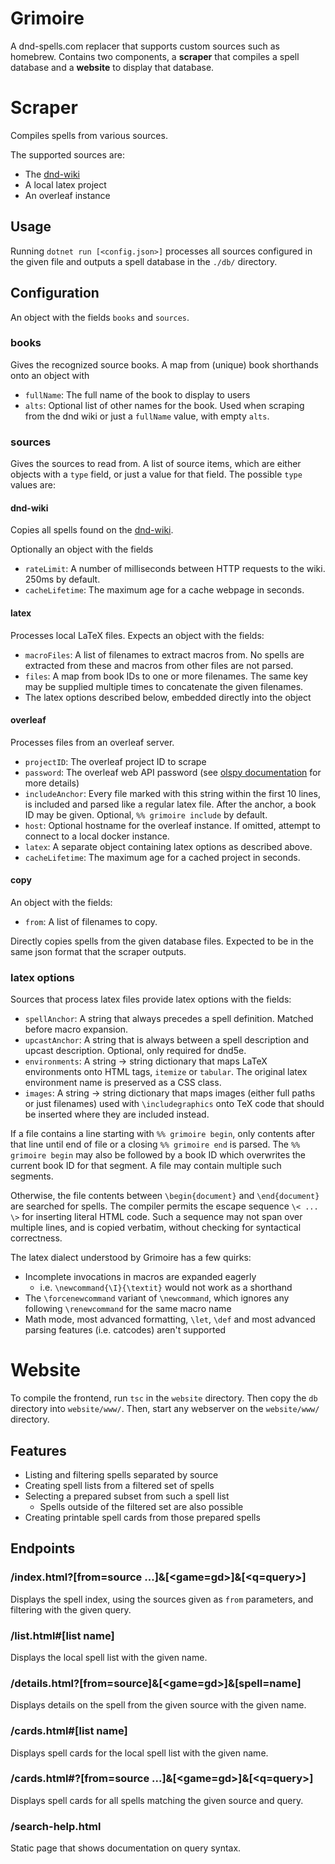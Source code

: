 # Grimoire
A dnd-spells.com replacer that supports custom sources such as homebrew.
Contains two components, a **scraper** that compiles a spell database and a **website** to display that database.

# Scraper
Compiles spells from various sources.

The supported sources are:
- The [dnd-wiki](http://dnd5e.wikidot.com/)
- A local latex project
- An overleaf instance

## Usage
Running `dotnet run [<config.json>]` processes all sources configured in the given file and outputs a spell database in the `./db/` directory.

## Configuration
An object with the fields `books` and `sources`.

### books
Gives the recognized source books. A map from (unique) book shorthands onto an object with
- `fullName`: The full name of the book to display to users
- `alts`: Optional list of other names for the book. Used when scraping from the dnd wiki
or just a `fullName` value, with empty `alts`.

### sources
Gives the sources to read from.
A list of source items, which are either objects with a `type` field, or just a value for that field.
The possible `type` values are:

#### dnd-wiki
Copies all spells found on the [dnd-wiki](http:/dnd5e.wikidot.com/).

Optionally an object with the fields
- `rateLimit`: A number of milliseconds between HTTP requests to the wiki. 250ms by default. 
- `cacheLifetime`: The maximum age for a cache webpage in seconds.

#### latex
Processes local LaTeX files.
Expects an object with the fields:
- `macroFiles`: A list of filenames to extract macros from.
	No spells are extracted from these and macros from other files are not parsed.
- `files`: A map from book IDs to one or more filenames. The same key may be supplied multiple times to concatenate the given filenames.
- The latex options described below, embedded directly into the object

#### overleaf
Processes files from an overleaf server.

- `projectID`: The overleaf project ID to scrape
- `password`: The overleaf web API password (see [olspy documentation](https://github.com/loglob/olspy) for more details)
- `includeAnchor`: Every file marked with this string within the first 10 lines, is included and parsed like a regular latex file.
After the anchor, a book ID may be given.
Optional, `%% grimoire include` by default.
- `host`: Optional hostname for the overleaf instance.
	If omitted, attempt to connect to a local docker instance.
- `latex`: A separate object containing latex options as described above.
- `cacheLifetime`: The maximum age for a cached project in seconds.

#### copy
An object with the fields:
- `from`: A list of filenames to copy.

Directly copies spells from the given database files.
Expected to be in the same json format that the scraper outputs.


### latex options
Sources that process latex files provide latex options with the fields:
- `spellAnchor`: A string that always precedes a spell definition. Matched before macro expansion.
- `upcastAnchor`: A string that is always between a spell description and upcast description. Optional, only required for dnd5e.
- `environments`: A string -> string dictionary that maps LaTeX environments onto HTML tags, `itemize` or `tabular`. The original latex environment name is preserved as a CSS class.
- `images`: A string -> string dictionary that maps images (either full paths or just filenames) used with `\includegraphics` onto TeX code that should be inserted where they are included instead.

If a file contains a line starting with `%% grimoire begin`, only contents after that line until end of file or a closing `%% grimoire end` is parsed.
The `%% grimoire begin` may also be followed by a book ID which overwrites the current book ID for that segment.
A file may contain multiple such segments.

Otherwise, the file contents between `\begin{document}` and `\end{document}` are searched for spells.
The compiler permits the escape sequence `\< ... \>` for inserting literal HTML code.
Such a sequence may not span over multiple lines, and is copied verbatim, without checking for syntactical correctness.

The latex dialect understood by Grimoire has a few quirks:
- Incomplete invocations in macros are expanded eagerly
	- i.e. `\newcommand{\I}{\textit}` would not work as a shorthand
- The `\forcenewcommand` variant of `\newcommand`, which ignores any following `\renewcommand` for the same macro name
- Math mode, most advanced formatting, `\let`, `\def` and most advanced parsing features (i.e. catcodes) aren't supported

# Website
To compile the frontend, run `tsc` in the `website` directory.
Then copy the `db` directory into `website/www/`.
Then, start any webserver on the `website/www/` directory.

## Features
- Listing and filtering spells separated by source
- Creating spell lists from a filtered set of spells
- Selecting a prepared subset from such a spell list
	- Spells outside of the filtered set are also possible
- Creating printable spell cards from those prepared spells

## Endpoints
### /index.html?\[from=source ...]&\[<game=gd>]&\[<q=query>]
Displays the spell index, using the sources given as `from` parameters, and filtering with the given query.

### /list.html#\[list name]
Displays the local spell list with the given name.

### /details.html?\[from=source]&\[<game=gd>]&\[spell=name]
Displays details on the spell from the given source with the given name.

### /cards.html#\[list name]
Displays spell cards for the local spell list with the given name.

### /cards.html#?\[from=source ...]&\[<game=gd>]&\[<q=query>]
Displays spell cards for all spells matching the given source and query.

### /search-help.html
Static page that shows documentation on query syntax.
